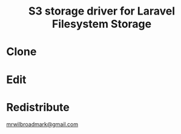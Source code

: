 <h1 align='center'> S3 storage driver for Laravel Filesystem Storage </h1>

# Clone
# Edit
# Redistribute

mrwilbroadmark@gmail.com
